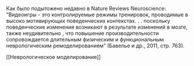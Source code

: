 Как
было подытожено недавно в Nature Reviews Neuroscience:
“Видеоигры - это контролируемые режимы тренировок, проводимые в
высоко мотивирующих поведенческих контекстах. . . поскольку поведенческие изменения возникают в результате изменений в мозге, также неудивительно
, что повышение производительности сопровождается длительным
физическим и функциональным неврологическим ремоделированием” (Бавелье
и др., 2011, стр. 763).

[[Неврологическое моделирование]]
